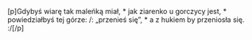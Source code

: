 [p]Gdybyś wiarę tak maleńką miał, * jak ziarenko u gorczycy jest, * powiedziałbyś tej górze: /: „przenieś się”, * a z hukiem by przeniosła się. :/[/p]